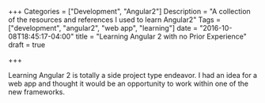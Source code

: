 +++
Categories = ["Development", "Angular2"]
Description = "A collection of the resources and references I used to learn Angular2"
Tags = ["development", "angular2", "web app", "learning"]
date = "2016-10-08T18:45:17-04:00"
title = "Learning Angular 2 with no Prior Experience"
draft = true

+++

Learning Angular 2 is totally a side project type endeavor. I had an idea for a web app and thought it would be an opportunity to work within one of the new frameworks.
